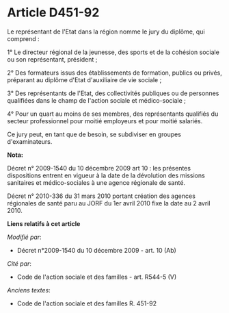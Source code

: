 # Article D451-92

Le représentant de l'Etat dans la région nomme le jury du diplôme, qui comprend : 

1° Le      directeur régional de la jeunesse, des sports et de la cohésion sociale  ou son représentant, président ; 

2° Des formateurs issus des établissements de formation, publics ou privés, préparant au diplôme d'Etat d'auxiliaire de vie
sociale ; 

3° Des représentants de l'Etat, des collectivités publiques ou de personnes qualifiées dans le champ de l'action sociale et
médico-sociale ; 

4° Pour un quart au moins de ses membres, des représentants qualifiés du secteur professionnel pour moitié employeurs et pour
moitié salariés. 

Ce jury peut, en tant que de besoin, se subdiviser en groupes d'examinateurs.

**Nota:**

Décret n° 2009-1540 du 10 décembre 2009 art 10 : les présentes dispositions entrent en vigueur à la date de la dévolution des
missions sanitaires et médico-sociales à une agence régionale de santé. 

Décret n° 2010-336 du 31 mars 2010 portant création des agences régionales de santé paru au JORF du 1er avril 2010 fixe la
date au 2   avril 2010.

**Liens relatifs à cet article**

_Modifié par_:

  - Décret n°2009-1540 du 10 décembre 2009 - art. 10 (Ab)

_Cité par_:

  - Code de l'action sociale et des familles - art. R544-5 (V)

_Anciens textes_:

  - Code de l'action sociale et des familles R. 451-92
